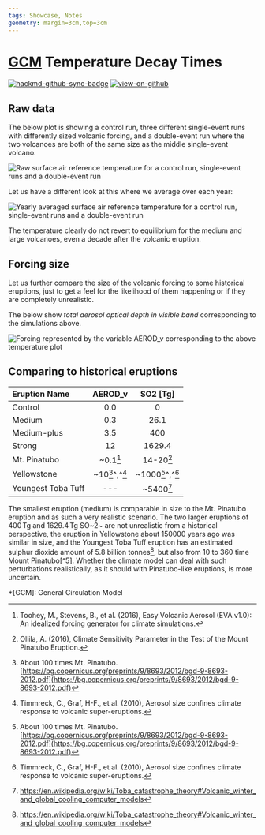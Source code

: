 ```yaml
---
tags: Showcase, Notes
geometry: margin=3cm,top=3cm
---
```


# [GCM](gcm) Temperature Decay Times

[![hackmd-github-sync-badge](https://hackmd.io/j4L-EIhRQqGdl5KmiIZ-_w/badge)](https://hackmd.io/@engeir/S1XVyfNC5)
[![view-on-github](https://img.shields.io/badge/View%20on-GitHub-yellowgreen)](https://github.com/engeir/hack-md-notes/blob/main/gcm_temperature_dacay.md)

## Raw data

The below plot is showing a control run, three different single-event runs with
differently sized volcanic forcing, and a double-event run where the two volcanoes are
both of the same size as the middle single-event volcano.

![Raw surface air reference temperature for a control run, single-event runs and a
double-event
run](https://raw.githubusercontent.com/engeir/hack-md-notes/504487314220080ea12835270742ae91f26fa886/assets/pic/gcm-temperature-decay/temperature-decay-raw.png
"Raw surface air reference temperature for a control run, single-event runs and a
double-event run")

Let us have a different look at this where we average over each year:

![Yearly averaged surface air reference temperature for a control run, single-event runs
and a double-event
run](https://raw.githubusercontent.com/engeir/hack-md-notes/504487314220080ea12835270742ae91f26fa886/assets/pic/gcm-temperature-decay/temperature-decay-avg.png
"Yearly averaged surface air reference temperature for a control run, single-event runs
and a double-event run")

The temperature clearly do not revert to equilibrium for the medium and large volcanoes,
even a decade after the volcanic eruption.

## Forcing size

Let us further compare the size of the volcanic forcing to some historical eruptions,
just to get a feel for the likelihood of them happening or if they are completely
unrealistic.

The below show _total aerosol optical depth in visible band_ corresponding to the
simulations above.

![Forcing represented by the variable AEROD_v corresponding to the above temperature
plot](https://raw.githubusercontent.com/engeir/hack-md-notes/504487314220080ea12835270742ae91f26fa886/assets/pic/gcm-temperature-decay/temperature-decay-aerod_v.png
"Forcing represented by the variable AEROD_v corresponding to the above temperature
plot")

## Comparing to historical eruptions

| Eruption Name      |    AEROD_v     |     SO2 [Tg]     |
| :----------------- | :------------: | :--------------: |
| Control            |      0.0       |        0         |
| Medium             |      0.3       |       26.1       |
| Medium-plus        |      3.5       |       400        |
| Strong             |       12       |      1629.4      |
| Mt. Pinatubo       |    ~0.1[^1]    |    14-20[^2]     |
| Yellowstone        | ~10[^3]^,^[^4] | ~1000[^3]^,^[^4] |
| Youngest Toba Tuff |      ---       |   ~5400[^ytt]    |

The smallest eruption (medium) is comparable in size to the Mt. Pinatubo eruption and as
such a very realistic scenario. The two larger eruptions of $400\,\mathrm{Tg}$ and
$1629.4\,\mathrm{Tg}$ SO~2~ are not unrealistic from a historical perspective, the
eruption in Yellowstone about $150000$ years ago was similar in size, and the Youngest
Toba Tuff eruption has an estimated sulphur dioxide amount of 5.8 billion tonnes[^ytt],
but also from $10$ to $360$ time Mount Pinatubo[^5]. Whether the climate model can deal
with such perturbations realistically, as it should with Pinatubo-like eruptions, is
more uncertain.

*[GCM]: General Circulation Model

[^1]:
    Toohey, M., Stevens, B., et al. (2016), Easy Volcanic Aerosol (EVA v1.0): An
    idealized forcing generator for climate simulations.

[^2]:
    Ollila, A. (2016), Climate Sensitivity Parameter in the Test of the Mount Pinatubo
    Eruption.

[^3]:
    About 100 times Mt. Pinatubo.
    [https://bg.copernicus.org/preprints/9/8693/2012/bgd-9-8693-2012.pdf](https://bg.copernicus.org/preprints/9/8693/2012/bgd-9-8693-2012.pdf)

[^4]:
    Timmreck, C., Graf, H-F., et al. (2010), Aerosol size confines climate response to
    volcanic super-eruptions.

[^ytt]: https://en.wikipedia.org/wiki/Toba_catastrophe_theory#Volcanic_winter_and_global_cooling_computer_models
